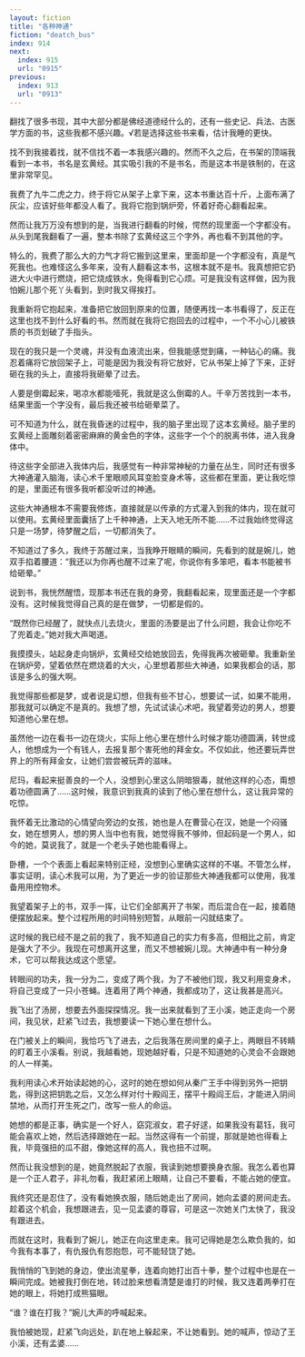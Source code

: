 ```yaml
---
layout: fiction
title: "各种神通"
fiction: "deatch_bus"
index: 914
next:
  index: 915
  url: "0915"
previous:
  index: 913
  url: "0913"
---
```

翻找了很多书现，其中大部分都是佛经道德经什么的，还有一些史记、兵法、古医学方面的书，这些我都不感兴趣。√若是选择这些书来看，估计我睡的更快。

找不到我接着找，就不信找不着一本我感兴趣的。然而不久之后，在书架的顶端我看到一本书，书名是玄黄经。其实吸引我的不是书名，而是这本书是铁制的，在这里非常罕见。

我费了九牛二虎之力，终于将它从架子上拿下来，这本书重达百十斤，上面布满了灰尘，应该好些年都没人看了。我将它抱到锅炉旁，怀着好奇心翻看起来。

然而让我万万没有想到的是，当我进行翻看的时候，愕然的现里面一个字都没有。从头到尾我翻看了一遍，整本书除了玄黄经这三个字外，再也看不到其他的字。

特么的，我费了那么大的力气才将它搬到这里来，里面却是一个字都没有，真是气死我也。也难怪这么多年来，没有人翻看这本书，这根本就不是书。我真想把它扔进大火中进行燃烧，把它烧成铁水，免得看到它心烦。可是我没有这样做，因为我怕婉儿那个死丫头看到，到时我又得挨打。

我重新将它抱起来，准备把它放回到原来的位置，随便再找一本书看得了，反正在这里也找不到什么好看的书。然而就在我将它抱回去的过程中，一个不小心儿被铁质的书页划破了手指头。

现在的我只是一个灵魂，并没有血液流出来，但我能感觉到痛，一种钻心的痛。我忍着痛将它放回架子上，可能是因为我没有将它放好，它从书架上掉了下来，正好砸在我的头上，直接将我砸晕了过去。

人要是倒霉起来，喝凉水都能噎死，我就是这么倒霉的人。千辛万苦找到一本书，结果里面一个字没有，最后我还被书给砸晕菜了。

可不知道为什么，就在我昏迷的过程中，我的脑子里出现了这本玄黄经。脑子里的玄黄经上面雕刻着密密麻麻的黄金色的字体，这些字一个个的脱离书体，进入我身体中。

待这些字全部进入我体内后，我感觉有一种非常神秘的力量在丛生，同时还有很多大神通灌入脑海，读心术千里眼顺风耳变脸变身术等，这些都在里面，更让我吃惊的是，里面还有很多我听都没听过的神通。

这些大神通根本不需要我修炼，直接就是以传承的方式灌入到我的体内，现在就可以使用。玄黄经里面囊括了上千种神通，上天入地无所不能……不过我始终觉得这只是一场梦，待梦醒之后，一切都消失了。

不知道过了多久，我终于苏醒过来，当我睁开眼睛的瞬间，先看到的就是婉儿，她双手掐着腰道：“我还以为你再也醒不过来了呢，你说你有多笨吧，看本书能被书给砸晕。”

说到书，我恍然醒悟，现那本书还在我的身旁，我翻看起来，现里面还是一个字都没有。这时候我觉得自己真的是在做梦，一切都是假的。

“既然你已经醒了，就快点儿去烧火，里面的汤要是出了什么问题，我会让你吃不了兜着走。”她对我大声喝道。

我摸摸头，站起身走向锅炉，玄黄经交给她放回去，免得我再次被砸晕。我重新坐在锅炉旁，望着依然在燃烧着的大火，心里想着那些大神通，如果我都会的话，那该是多么的强大啊。

我觉得那些都是梦，或者说是幻想，但我有些不甘心，想要试一试，如果不能用，那我就可以确定不是真的。我想了想，先试试读心术吧，我望着旁边的男人，想要知道他心里在想。

虽然他一边在看书一边在烧火，实际上他心里在想什么时候才能功德圆满，转世成人，他想成为一个有钱人，去报复那个害死他的拜金女。不仅如此，他还要玩弄世界上的所有拜金女，让她们尝尝被玩弄的滋味。

尼玛，看起来挺善良的一个人，没想到心里这么阴暗狠毒，就他这样的心态，甭想着功德圆满了……这时候，我意识到我真的读到了他心里在想什么，这让我异常的吃惊。

我怀着无比激动的心情望向旁边的女孩，她也是人在曹营心在汉，她是一个闷骚女，她在想男人，想的男人当中也有我，她觉得我不够帅，但起码是一个男人，如今的她，莫说我了，就是一个老头子她也能看得上。

卧槽，一个个表面上看起来特别正经，没想到心里确实这样的不堪。不管怎么样，事实证明，读心术我可以用，为了更近一步的验证那些大神通我都可以使用，我准备用用控物术。

我望着架子上的书，双手一挥，让它们全部离开了书架，而后混合在一起，接着随便摆放起来。整个过程所用的时间特别短暂，从眼前一闪就结束了。

这时候的我已经不是之前的我了，我不知道自己的实力有多高，但相比之前，肯定是强大了不少。我现在可想离开这里，而又不想被婉儿现。大神通中有一种分身术，它可以帮我达成这个愿望。

转眼间的功夫，我一分为二，变成了两个我，为了不被他们现，我又利用变身术，将自己变成了一只小苍蝇。连着用了两个神通，我都成功了，这让我甚是高兴。

我飞出了汤房，想要去外面探探情况。我一出来就看到了王小溪，她正走向一个房间，我见状，赶紧飞过去，我想要读一下她心里在想什么。

在门被关上的瞬间，我恰巧飞了进去，之后我落在房间里的桌子上，两眼目不转睛的盯着王小溪看。别说，我越看她，现她越好看，只是不知道她的心灵会不会跟她的人一样美。

我利用读心术开始读起她的心，这时的她在想如何从秦广王手中得到另外一把钥匙，得到这把钥匙之后，又怎么样对付十殿阎王，摆平十殿阎王后，才能进入阴间禁地，从而打开生死之门，改写一些人的命运。

她想的都是正事，确实是一个好人，窈窕淑女，君子好逑，如果我没有葛钰，我可能会喜欢上她，然后选择跟她在一起。当然这得有一个前提，那就是她也得看上我，毕竟强扭的瓜不甜，像她这样的高人，我也扭不过啊。

然而让我没想到的是，她竟然脱起了衣服，我读到她想要换身衣服。我怎么着也算是一个正人君子，非礼勿看，我赶紧闭上眼睛，让自己不要看，不能占她的便宜。

我终究还是忍住了，没有看她换衣服，随后她走出了房间，她向孟婆的房间走去。趁着这个机会，我想跟进去，见一见孟婆的尊容，可是这一次她关门太快了，我没有跟进去。

而就在这时，我看到了婉儿，她正在向这里走来。我可记得她是怎么欺负我的，如今我有本事了，有仇报仇有怨抱怨，可不能轻饶了她。

我悄悄的飞到她的身边，使出流星拳，连着向她打出百十拳，整个过程中也是在一瞬间完成。她被我打倒在地，转过脸来想看清楚是谁打的时候，我又连着两拳打在她的眼上，将她打成熊猫眼。

“谁？谁在打我？”婉儿大声的呼喊起来。

我怕被她现，赶紧飞向远处，趴在地上躲起来，不让她看到。她的喊声，惊动了王小溪，还有孟婆……